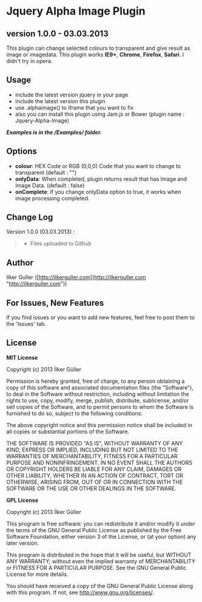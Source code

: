 # Jquery Alpha Image Plugin #
## version 1.0.0 - 03.03.2013 ##

This plugin can change selected colours to transparent and give result as image or imagedata. This plugin works **IE9+**, **Chrome**, **Firefox**, **Safari**. I didn't try in opera.


## Usage ##

- include the latest version jquery in your page
- include the latest version this plugin
- use .alphaimage() to iframe that you want to fix
- also you can install this plugin using Jam.js or Bower (plugin name : Jquery-Alpha-Image)


***Examples is in the /Examples/ folder.***

## Options ##

- **colour**: HEX Code or RGB (0,0,0) Code that you want to change to transparent (default : "")
- **onlyData**: When completed, plugin returns result that has Image and Image Data. (default : false)
- **onComplete**: If you change onlyData option to true, it works when image processing completed.

## Change Log ##

Version 1.0.0 (03.03.2013) :
> - Files uploaded to Github

## Author ##

Ilker Guller ([http://ilkerguller.com](http://ilkerguller.com "http://ilkerguller.com"))


## For Issues, New Features ##

If you find issues or you want to add new features, feel free to post them to the 'Issues' tab.


## License ##

**MIT License**

Copyright (c) 2013 İlker Güller

Permission is hereby granted, free of charge, to any person
obtaining a copy of this software and associated documentation
files (the "Software"), to deal in the Software without
restriction, including without limitation the rights to use,
copy, modify, merge, publish, distribute, sublicense, and/or sell
copies of the Software, and to permit persons to whom the
Software is furnished to do so, subject to the following
conditions:

The above copyright notice and this permission notice shall be
included in all copies or substantial portions of the Software.

THE SOFTWARE IS PROVIDED "AS IS", WITHOUT WARRANTY OF ANY KIND,
EXPRESS OR IMPLIED, INCLUDING BUT NOT LIMITED TO THE WARRANTIES
OF MERCHANTABILITY, FITNESS FOR A PARTICULAR PURPOSE AND
NONINFRINGEMENT. IN NO EVENT SHALL THE AUTHORS OR COPYRIGHT
HOLDERS BE LIABLE FOR ANY CLAIM, DAMAGES OR OTHER LIABILITY,
WHETHER IN AN ACTION OF CONTRACT, TORT OR OTHERWISE, ARISING
FROM, OUT OF OR IN CONNECTION WITH THE SOFTWARE OR THE USE OR
OTHER DEALINGS IN THE SOFTWARE.
		
**GPL License**

Copyright (c) 2013 İlker Güller

This program is free software: you can redistribute it and/or modify
it under the terms of the GNU General Public License as published by
the Free Software Foundation, either version 3 of the License, or
(at your option) any later version.

This program is distributed in the hope that it will be useful,
but WITHOUT ANY WARRANTY; without even the implied warranty of
MERCHANTABILITY or FITNESS FOR A PARTICULAR PURPOSE.  See the
GNU General Public License for more details.

You should have received a copy of the GNU General Public License
along with this program.  If not, see <http://www.gnu.org/licenses/>.
